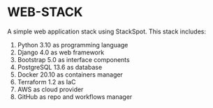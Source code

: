 # WEB-STACK

A simple web application stack using StackSpot. This stack includes:

1. Python 3.10 as programming language
2. Django 4.0 as web framework
3. Bootstrap 5.0 as interface components
4. PostgreSQL 13.6 as database
5. Docker 20.10 as containers manager
6. Terraform 1.2 as IaC
7. AWS as cloud provider
8. GitHub as repo and workflows manager
